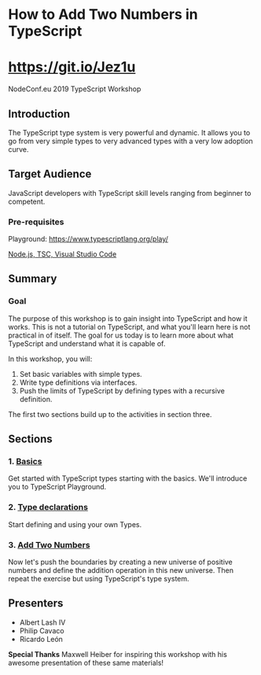 # How to Add Two Numbers in TypeScript
# https://git.io/Jez1u
NodeConf.eu 2019 TypeScript Workshop

## Introduction
The TypeScript type system is very powerful and dynamic.  It allows you to go from very simple types to very advanced types with a very low adoption curve.

## Target Audience
JavaScript developers with TypeScript skill levels ranging from beginner to competent.


### Pre-requisites
Playground:
https://www.typescriptlang.org/play/

[Node.js, TSC, Visual Studio Code](PREREQUISITES.md)

## Summary
### Goal
The purpose of this workshop is to gain insight into TypeScript and how it works. This is not a tutorial on TypeScript, and what you'll learn here is not practical in of itself. The goal for us today is to learn more about what TypeScript and understand what it is capable of.

In this workshop, you will:

1. Set basic variables with simple types.
2. Write type definitions via interfaces.
3. Push the limits of TypeScript by defining types with a recursive definition.

The first two sections build up to the activities in section three.

## Sections
### 1. [Basics](section-1-primitives)
Get started with TypeScript types starting with the basics.  We'll introduce you to TypeScript Playground.

### 2. [Type declarations](section-2-declarations)
Start defining and using your own Types.

### 3. [Add Two Numbers](section-3-adding-two-numbers)
Now let's push the boundaries by creating a new universe of positive numbers and define the addition operation in this new universe.  Then repeat the exercise but using TypeScript's type system.

## Presenters
* Albert Lash IV
* Philip Cavaco
* Ricardo Le&oacute;n

__Special Thanks__
Maxwell Heiber for inspiring this workshop with his awesome presentation of these same materials!
